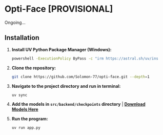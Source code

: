 # Opti-Face [PROVISIONAL]

Ongoing...

## Installation

1. **Install UV Python Package Manager (Windows):**
    ```bash
    powershell -ExecutionPolicy ByPass -c "irm https://astral.sh/uv/install.ps1 | iex"
    ```
2. **Clone the repository:**
    ```bash
    git clone https://github.com/Solomon-77/opti-face.git --depth=1
    ```
3. **Navigate to the project directory and run in terminal:**
    ```bash
    uv sync
    ```
4. **Add the models in `src/backend/checkpoints` directory** | [**Download Models Here**](https://drive.google.com/drive/folders/1kYFrHNeyw3TNP0XMigu7uaTgLHG1BuhQ?usp=sharing)

5. **Run the program:**
    ```bash
    uv run app.py
    ```